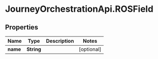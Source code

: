 # JourneyOrchestrationApi.ROSField

## Properties

Name | Type | Description | Notes
------------ | ------------- | ------------- | -------------
**name** | **String** |  | [optional] 


